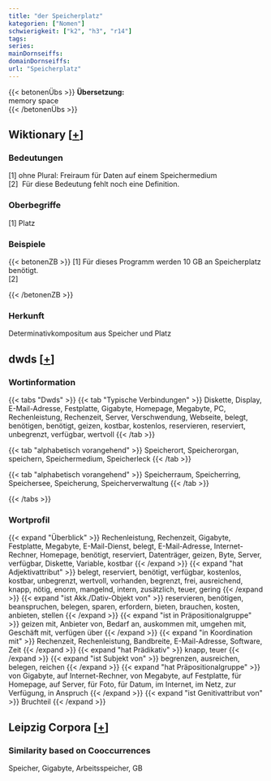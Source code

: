 ```yaml
---
title: "der Speicherplatz"
kategorien: ["Nomen"]
schwierigkeit: ["k2", "h3", "r14"]
tags:
series:
mainDornseiffs:
domainDornseiffs:
url: "Speicherplatz"
---
```


{{< betonenÜbs >}}
**Übersetzung:**  
memory space  
{{< /betonenÜbs >}}

## Wiktionary [[+](https://de.wiktionary.org/wiki/Speicherplatz)]

### Bedeutungen
[1] ohne Plural: Freiraum für Daten auf einem Speichermedium  
[2]  Für diese Bedeutung fehlt noch eine Definition.  

### Oberbegriffe
[1] Platz  

### Beispiele
{{< betonenZB >}}
[1] Für dieses Programm werden 10 GB an Speicherplatz benötigt.  
[2]  

{{< /betonenZB >}}
### Herkunft
Determinativkompositum aus Speicher und Platz  



## dwds [[+](https://www.dwds.de/wb/Speicherplatz)]

### Wortinformation
{{< tabs "Dwds" >}}
{{< tab "Typische Verbindungen" >}}
Diskette, Display, E-Mail-Adresse, Festplatte, Gigabyte, Homepage, Megabyte, PC, Rechenleistung, Rechenzeit, Server, Verschwendung, Webseite, belegt, benötigen, benötigt, geizen, kostbar, kostenlos, reservieren, reserviert, unbegrenzt, verfügbar, wertvoll
{{< /tab >}}

{{< tab "alphabetisch vorangehend" >}}
Speicherort, Speicherorgan, speichern, Speichermedium, Speicherleck
{{< /tab >}}

{{< tab "alphabetisch vorangehend" >}}
Speicherraum, Speicherring, Speichersee, Speicherung, Speicherverwaltung
{{< /tab >}}

{{< /tabs >}}

### Wortprofil
{{< expand "Überblick" >}} Rechenleistung, Rechenzeit, Gigabyte, Festplatte, Megabyte, E-Mail-Dienst, belegt, E-Mail-Adresse, Internet-Rechner, Homepage, benötigt, reserviert, Datenträger, geizen, Byte, Server, verfügbar, Diskette, Variable, kostbar {{< /expand >}}
{{< expand "hat Adjektivattribut" >}} belegt, reserviert, benötigt, verfügbar, kostenlos, kostbar, unbegrenzt, wertvoll, vorhanden, begrenzt, frei, ausreichend, knapp, nötig, enorm, mangelnd, intern, zusätzlich, teuer, gering {{< /expand >}}
{{< expand "ist Akk./Dativ-Objekt von" >}} reservieren, benötigen, beanspruchen, belegen, sparen, erfordern, bieten, brauchen, kosten, anbieten, stellen {{< /expand >}}
{{< expand "ist in Präpositionalgruppe" >}} geizen mit, Anbieter von, Bedarf an, auskommen mit, umgehen mit, Geschäft mit, verfügen über {{< /expand >}}
{{< expand "in Koordination mit" >}} Rechenzeit, Rechenleistung, Bandbreite, E-Mail-Adresse, Software, Zeit {{< /expand >}}
{{< expand "hat Prädikativ" >}} knapp, teuer {{< /expand >}}
{{< expand "ist Subjekt von" >}} begrenzen, ausreichen, belegen, reichen {{< /expand >}}
{{< expand "hat Präpositionalgruppe" >}} von Gigabyte, auf Internet-Rechner, von Megabyte, auf Festplatte, für Homepage, auf Server, für Foto, für Datum, im Internet, im Netz, zur Verfügung, in Anspruch {{< /expand >}}
{{< expand "ist Genitivattribut von" >}} Bruchteil {{< /expand >}}

## Leipzig Corpora [[+](https://corpora.uni-leipzig.de/en/res?word=Speicherplatz&corpusId=deu_newscrawl-public_2018)]


### Similarity based on Cooccurrences
Speicher, Gigabyte, Arbeitsspeicher, GB

